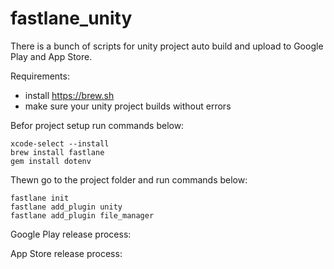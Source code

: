 
# fastlane_unity

There is a bunch of scripts for unity project auto build and upload to Google Play and App Store.

Requirements:
 - install https://brew.sh
 - make sure your unity project builds without errors

Befor project setup run commands below:

    xcode-select --install
    brew install fastlane
    gem install dotenv

Thewn go to the project folder and run commands below:

    fastlane init 
    fastlane add_plugin unity
    fastlane add_plugin file_manager

Google Play release process:


App Store release process:

